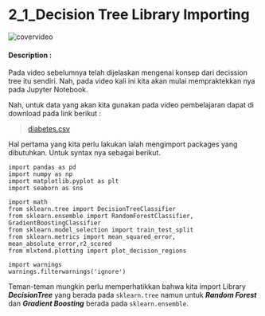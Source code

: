 # 2_1_Decision Tree Library Importing

![covervideo](http://bit.ly/makeaicovervideo)

#### **Description :**

Pada video sebelumnya telah dijelaskan mengenai konsep dari decission tree itu sendiri. Nah, pada video kali ini kita akan mulai mempraktekkan nya pada Jupyter Notebook.

Nah, untuk data yang akan kita gunakan pada video pembelajaran dapat di download pada link berikut : <br>
> [diabetes.csv](https://www.dropbox.com/sh/zfpg3q89pe9hnia/AAC4umEKNsycG0ibVwQ4SQ4ga/diabetes.csv?dl=0)


Hal pertama yang kita perlu lakukan ialah mengimport packages yang dibutuhkan. Untuk syntax nya sebagai berikut. 

```
import pandas as pd
import numpy as np
import matplotlib.pyplot as plt
import seaborn as sns

import math
from sklearn.tree import DecisionTreeClassifier
from sklearn.ensemble import RandomForestClassifier, GradientBoostingClassifier
from sklearn.model_selection import train_test_split
from sklearn.metrics import mean_squared_error, mean_absolute_error,r2_scored
from mlxtend.plotting import plot_decision_regions

import warnings
warnings.filterwarnings('ignore')
```

Teman-teman mungkin perlu memperhatikkan bahwa kita import Library **_DecisionTree_** yang berada pada `sklearn.tree` namun untuk **_Random Forest_** dan **_Gradient Boosting_** berada pada `sklearn.ensemble`.